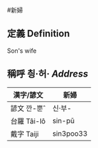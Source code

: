 #新婦
## 定義 Definition
 Son's wife

## 稱呼 칑·허· _Address_

漢字/諺文 | 新婦
--- | ---
諺文 깐-뿐ˆ | 신·부-
台羅 Tâi-lô | sin-pū
戴字 Taiji | sin3poo33


